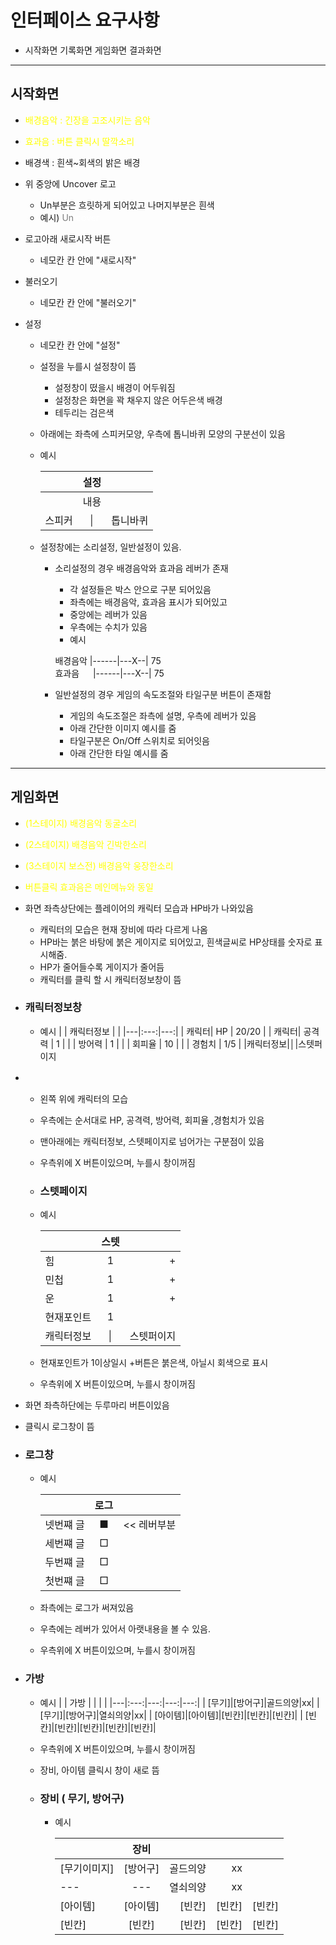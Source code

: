# 인터페이스 요구사항
* 시작화면 기록화면 게임화면 결과화면
---
## 시작화면
* <span style="color:yellow">배경음악 : 긴장을 고조시키는 음악</span> 
* <span style="color:yellow">효과음 : 버튼 클릭시 딸깍소리</span>
* 배경색 : 흰색~회색의 밝은 배경 


* 위 중앙에 Uncover 로고
    * Un부분은 흐릿하게 되어있고 나머지부분은 흰색
    * 예시) <span style="color:rgb(126,126,126)">Un</span>
    <span style="color:white">cover</span>


* 로고아래 새로시작 버튼

    * 네모칸 칸 안에 "새로시작"
* 불러오기
    * 네모칸 칸 안에 "불러오기"
* 설정
    * 네모칸 칸 안에 "설정"


    * 설정을 누를시 설정창이 뜸
        * 설정창이 떴을시 배경이 어두워짐
        * 설정창은 화면을 꽉 채우지 않은 어두은색 배경
        * 테두리는 검은색
    
    * 아래에는 좌측에 스피커모양, 우측에 톱니바퀴 모양의 구분선이 있음
    * 예시

        |  | 설정 |  |
        |---|:---:|---:|
        |  | 내용 |     |
        |스피커|│|톱니바퀴

    * 설정창에는 소리설정, 일반설정이 있음.
        * 소리설정의 경우 배경음악와 효과음 레버가 존재
            * 각 설정들은 박스 안으로 구분 되어있음
            * 좌측에는 배경음악, 효과음 표시가 되어있고
            * 중앙에는 레버가 있음
            * 우측에는 수치가 있음  
            * 예시

            배경음악 |------|---X--| 75 <br>
            효과음 　 |------|---X--| 75
        * 일반설정의 경우 게임의 속도조절와 타일구분 버튼이 존재함
            * 게임의 속도조절은 좌측에 설명, 우측에 레버가 있음
            * 아래 간단한 이미지 예시를 줌
            * 타일구분은 On/Off 스위치로 되어잇음
            * 아래 간단한 타일 예시를 줌

---
## 게임화면
* <span style="color:yellow">(1스테이지) 배경음악 동굴소리
* <span style="color:yellow">(2스테이지) 배경음악 긴박한소리
* <span style="color:yellow">(3스테이지 보스전) 배경음악 웅장한소리
* <span style="color:yellow"> 버튼클릭 효과음은 메인메뉴와 동일
* 화면 좌측상단에는 플레이어의 캐릭터 모습과 HP바가 나와있음
    * 캐릭터의 모습은 현재 장비에 따라 다르게 나옴
    * HP바는 붉은 바탕에 붉은 게이지로 되어있고, 흰색글씨로 HP상태를 숫자로 표시해줌.
    * HP가 줄어들수록 게이지가 줄어듬 
    * 캐릭터를 클릭 할 시 캐릭터정보창이 뜸
* ### 캐릭터정보창 
    * 예시
        |  | 캐릭터정보 |  |
        |---|:---:|---:|
        | 캐릭터| HP | 20/20 |
        | 캐릭터| 공격력 | 1 |
        | | 방어력 | 1 |
        | | 회피율 | 10 |
        | | 경험치 | 1/5 |
        |캐릭터정보|│|스텟퍼이지
    
* 　  
    * 왼쪽 위에 캐릭터의 모습
    * 우측에는 순서대로 HP, 공격력, 방어력, 회피율 ,경험치가 있음
    * 맨아래에는 캐릭터정보, 스텟페이지로 넘어가는 구분점이 있음
    * 우측위에 X 버튼이있으며, 누를시 창이꺼짐
    * ### **스텟페이지**
    * 예시

        |  | 스텟 |  |
        |---|:---:|---:|
        | 힘| 1 | + |
        | 민첩| 1 | + |
        | 운| 1 | + |
        | 현재포인트| 1 |  |
        |캐릭터정보|│|스텟퍼이지|
    * 현재포인트가 1이상일시 +버튼은 붉은색, 아닐시 회색으로 표시
    * 우측위에 X 버튼이있으며, 누를시 창이꺼짐


* 화면 좌측하단에는 두루마리 버튼이있음
* 클릭시 로그창이 뜸
* ### **로그창**
    *  예시

        |  | 로그 |  |
        |---|:---:|---:|
        | 넷번쨰 글|  ■| << 레버부분|
        | 세번쨰 글|  □|  |
        | 두번쨰 글|  □|  |
        | 첫번쨰 글|  □|  |

    * 좌측에는 로그가 써져있음
    * 우측에는 레버가 있어서 아랫내용을 볼 수 있음.
    * 우측위에 X 버튼이있으며, 누를시 창이꺼짐

* ### **가방**
    * 예시 
        |  | 가방 |  |  |  |
        |---|:---:|---:|---:|---:|
        | [무기]|[방어구]|골드의양|xx|
        | [무기]|[방어구]|열쇠의양|xx|
        | [아이템]|[아이템]|[빈칸]|[빈칸]|[빈칸]|
        | [빈칸]|[빈칸]|[빈칸]|[빈칸]|[빈칸]|

    * 우측위에 X 버튼이있으며, 누를시 창이꺼짐
    * 장비, 아이템 클릭시 창이 새로 뜸

    * ### 장비 ( 무기, 방어구)
        * 예시

            |  | 장비 |  |  |  |
            |---|:---:|---:|---:|---:|
            | [무기이미지]|[방어구]|골드의양|xx|
            |---|---|열쇠의양|xx|
            | [아이템]|[아이템]|[빈칸]|[빈칸]|[빈칸]|
            | [빈칸]|[빈칸]|[빈칸]|[빈칸]|[빈칸]|


